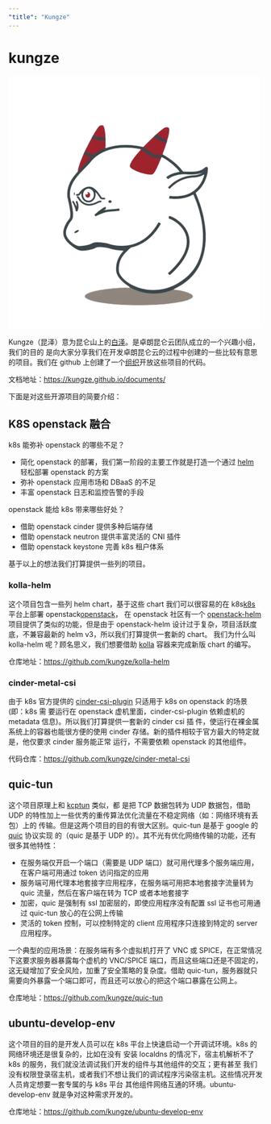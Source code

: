 ```yaml
---
"title": "Kungze"
---
```


# kungze

<img src="mascot.png" alt="kungze"/>

Kungze（昆泽）意为昆仑山上的[白泽](https://baike.baidu.com/item/%E7%99%BD%E6%B3%BD/2723118)。是卓朗昆仑云团队成立的一个兴趣小组，我们的目的
是向大家分享我们在开发卓朗昆仑云的过程中创建的一些比较有意思的项目。我们在 github 上创建了一个[组织](https://github.com/kungze)开放这些项目的代码。

文档地址：https://kungze.github.io/documents/

下面是对这些开源项目的简要介绍：

## K8S openstack 融合

k8s 能弥补 openstack 的哪些不足？

* 简化 openstack 的部署，我们第一阶段的主要工作就是打造一个通过 [helm][helm] 轻松部署 openstack 的方案
* 弥补 openstack 应用市场和 DBaaS 的不足
* 丰富 openstack 日志和监控告警的手段

openstack 能给 k8s 带来哪些好处？

* 借助 openstack cinder 提供多种后端存储
* 借助 openstack neutron 提供丰富灵活的 CNI 插件
* 借助 openstack keystone 完善 k8s 租户体系

基于以上的想法我们打算提供一些列的项目。

### kolla-helm

这个项目包含一些列 helm chart，基于这些 chart 我们可以很容易的在 k8s[k8s] 平台上部署 openstack[openstack]，
在 openstack 社区有一个 [openstack-helm][openstack-helm] 项目提供了类似的功能，但是由于
openstack-helm 设计过于复杂，项目活跃度底，不兼容最新的 helm v3，所以我们打算提供一套新的 chart。
我们为什么叫 kolla-helm 呢？顾名思义，我们想要借助 [kolla][kolla] 容器来完成新版 chart 的编写。

仓库地址：https://github.com/kungze/kolla-helm

### cinder-metal-csi

由于 k8s 官方提供的 [cinder-csi-plugin][cinder-csi-plugin] 只适用于 k8s on openstack 的场景 (即：k8s 需
要运行在 openstack 虚机里面，cinder-csi-plugin 依赖虚机的 metadata 信息)。所以我们打算提供一套新的 cinder csi 插
件，使运行在裸金属系统上的容器也能很方便的使用 cinder 存储。新的插件相较于官方最大的特定就是，他仅要求 cinder 服务能正常
运行，不需要依赖 openstack 的其他组件。

代码仓库：https://github.com/kungze/cinder-metal-csi

## quic-tun

这个项目原理上和 [kcptun](https://github.com/xtaci/kcptun) 类似，都
是把 TCP 数据包转为 UDP 数据包，借助 UDP 的特性加上一些优秀的重传算法优化流量在不稳定网络（如：网络环境有丢包）上的
传输。但是这两个项目的目的有很大区别。quic-tun 是基于 google 的 [quic](https://www.chromium.org/quic/) 协议实现
的（quic 是基于 UDP 的）。其不光有优化网络传输的功能，还有很多其他特性：

* 在服务端仅开启一个端口（需要是 UDP 端口）就可用代理多个服务端应用，在客户端可用通过 token 访问指定的应用
* 服务端可用代理本地套接字应用程序，在服务端可用把本地套接字流量转为 quic 流量，然后在客户端在转为 TCP 或者本地套接字
* 加密，quic 是强制有 ssl 加密层的，即使应用程序没有配置 ssl 证书也可用通过 quic-tun 放心的在公网上传输
* 灵活的 token 控制，可以控制特定的 client 应用程序只连接到特定的 server 应用程序。

一个典型的应用场景：在服务端有多个虚拟机打开了 VNC 或 SPICE，在正常情况下这要求服务器暴露每个虚机的 VNC/SPICE 端口，而且这些端口还是不固定的，这无疑增加了安全风险，加重了安全策略的复杂度。借助 quic-tun，服务器就只需要向外暴露一个端口即可，而且还可以放心的把这个端口暴露在公网上。

仓库地址：https://github.com/kungze/quic-tun

## ubuntu-develop-env

这个项目的目的是开发人员可以在 k8s 平台上快速启动一个开调试环境。k8s 的网络环境还是很复杂的，比如在没有
安装 localdns 的情况下，宿主机解析不了 k8s 的服务，我们就没法调试我们开发的组件与其他组件的交互；更有甚至
我们没有权限登录宿主机，或者我们不想让我们的调试程序污染宿主机。这些情况开发人员肯定想要一套专属的与 k8s 平台
其他组件网络互通的环境。ubuntu-develop-env 就是争对这种需求开发的。

仓库地址：https://github.com/kungze/ubuntu-develop-env

[openstack]: https://docs.openstack.org
[k8s]: https://kubernetes.io/docs/home
[helm]: https://helm.sh
[openstack-helm]: https://docs.openstack.org/openstack-helm/latest
[kolla]: https://docs.openstack.org/kolla/latest
[cinder-csi-plugin]: https://github.com/kubernetes/cloud-provider-openstack/blob/master/docs/cinder-csi-plugin/using-cinder-csi-plugin.md
